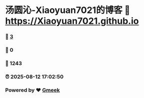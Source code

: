 # 汤圆沁-Xiaoyuan7021的博客 :link: https://Xiaoyuan7021.github.io 
### :page_facing_up: [3](https://Xiaoyuan7021.github.io/tag.html) 
### :speech_balloon: 0 
### :hibiscus: 1243 
### :alarm_clock: 2025-08-12 17:02:50 
### Powered by :heart: [Gmeek](https://github.com/Meekdai/Gmeek)
